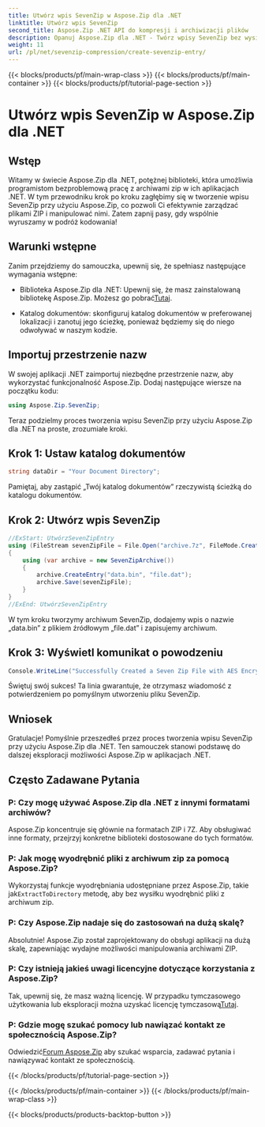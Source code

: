 ```yaml
---
title: Utwórz wpis SevenZip w Aspose.Zip dla .NET
linktitle: Utwórz wpis SevenZip
second_title: Aspose.Zip .NET API do kompresji i archiwizacji plików
description: Opanuj Aspose.Zip dla .NET - Twórz wpisy SevenZip bez wysiłku. Ulepsz swoje aplikacje .NET dzięki wydajnej manipulacji archiwami ZIP.
weight: 11
url: /pl/net/sevenzip-compression/create-sevenzip-entry/
---
```


{{< blocks/products/pf/main-wrap-class >}}
{{< blocks/products/pf/main-container >}}
{{< blocks/products/pf/tutorial-page-section >}}

# Utwórz wpis SevenZip w Aspose.Zip dla .NET


## Wstęp

Witamy w świecie Aspose.Zip dla .NET, potężnej biblioteki, która umożliwia programistom bezproblemową pracę z archiwami zip w ich aplikacjach .NET. W tym przewodniku krok po kroku zagłębimy się w tworzenie wpisu SevenZip przy użyciu Aspose.Zip, co pozwoli Ci efektywnie zarządzać plikami ZIP i manipulować nimi. Zatem zapnij pasy, gdy wspólnie wyruszamy w podróż kodowania!

## Warunki wstępne

Zanim przejdziemy do samouczka, upewnij się, że spełniasz następujące wymagania wstępne:

-  Biblioteka Aspose.Zip dla .NET: Upewnij się, że masz zainstalowaną bibliotekę Aspose.Zip. Możesz go pobrać[Tutaj](https://releases.aspose.com/zip/net/).

- Katalog dokumentów: skonfiguruj katalog dokumentów w preferowanej lokalizacji i zanotuj jego ścieżkę, ponieważ będziemy się do niego odwoływać w naszym kodzie.

## Importuj przestrzenie nazw

W swojej aplikacji .NET zaimportuj niezbędne przestrzenie nazw, aby wykorzystać funkcjonalność Aspose.Zip. Dodaj następujące wiersze na początku kodu:

```csharp
using Aspose.Zip.SevenZip;
```

Teraz podzielmy proces tworzenia wpisu SevenZip przy użyciu Aspose.Zip dla .NET na proste, zrozumiałe kroki.

## Krok 1: Ustaw katalog dokumentów

```csharp
string dataDir = "Your Document Directory";
```

Pamiętaj, aby zastąpić „Twój katalog dokumentów” rzeczywistą ścieżką do katalogu dokumentów.

## Krok 2: Utwórz wpis SevenZip

```csharp
//ExStart: UtwórzSevenZipEntry
using (FileStream sevenZipFile = File.Open("archive.7z", FileMode.Create))
{
    using (var archive = new SevenZipArchive())
    {
        archive.CreateEntry("data.bin", "file.dat");
        archive.Save(sevenZipFile);
    }
}
//ExEnd: UtwórzSevenZipEntry
```

W tym kroku tworzymy archiwum SevenZip, dodajemy wpis o nazwie „data.bin” z plikiem źródłowym „file.dat” i zapisujemy archiwum.

## Krok 3: Wyświetl komunikat o powodzeniu

```csharp
Console.WriteLine("Successfully Created a Seven Zip File with AES Encryption Settings");
```

Świętuj swój sukces! Ta linia gwarantuje, że otrzymasz wiadomość z potwierdzeniem po pomyślnym utworzeniu pliku SevenZip.

## Wniosek

Gratulacje! Pomyślnie przeszedłeś przez proces tworzenia wpisu SevenZip przy użyciu Aspose.Zip dla .NET. Ten samouczek stanowi podstawę do dalszej eksploracji możliwości Aspose.Zip w aplikacjach .NET.

## Często Zadawane Pytania

### P: Czy mogę używać Aspose.Zip dla .NET z innymi formatami archiwów?
Aspose.Zip koncentruje się głównie na formatach ZIP i 7Z. Aby obsługiwać inne formaty, przejrzyj konkretne biblioteki dostosowane do tych formatów.

### P: Jak mogę wyodrębnić pliki z archiwum zip za pomocą Aspose.Zip?
 Wykorzystaj funkcje wyodrębniania udostępniane przez Aspose.Zip, takie jak`ExtractToDirectory` metodę, aby bez wysiłku wyodrębnić pliki z archiwum zip.

### P: Czy Aspose.Zip nadaje się do zastosowań na dużą skalę?
Absolutnie! Aspose.Zip został zaprojektowany do obsługi aplikacji na dużą skalę, zapewniając wydajne możliwości manipulowania archiwami ZIP.

### P: Czy istnieją jakieś uwagi licencyjne dotyczące korzystania z Aspose.Zip?
 Tak, upewnij się, że masz ważną licencję. W przypadku tymczasowego użytkowania lub eksploracji można uzyskać licencję tymczasową[Tutaj](https://purchase.aspose.com/temporary-license/).

### P: Gdzie mogę szukać pomocy lub nawiązać kontakt ze społecznością Aspose.Zip?
 Odwiedzić[Forum Aspose.Zip](https://forum.aspose.com/c/zip/37) aby szukać wsparcia, zadawać pytania i nawiązywać kontakt ze społecznością.

{{< /blocks/products/pf/tutorial-page-section >}}

{{< /blocks/products/pf/main-container >}}
{{< /blocks/products/pf/main-wrap-class >}}

{{< blocks/products/products-backtop-button >}}
